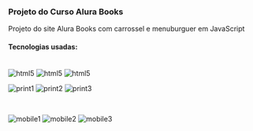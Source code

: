 ### Projeto do Curso Alura Books

Projeto do site Alura Books com carrossel e menuburguer em JavaScript

<h4>Tecnologias usadas:</h4>
<div style="display: inline-block"><br/>
<img src="https://img.shields.io/badge/HTML5-E34F26?style=for-the-badge&logo=html5&logoColor=white" alt="html5" align="center"/>
<img src="https://img.shields.io/badge/CSS3-1572B6?style=for-the-badge&logo=css3&logoColor=white" alt="html5" align="center"/>
<img src="https://img.shields.io/badge/JavaScript-F7DF1E?style=for-the-badge&logo=javascript&logoColor=black" alt="html5" align="center"/>
</div><br>

![print1](https://github.com/VitorLucasX/alura-books/assets/126624364/9828beeb-be50-427a-9816-f374997e0f68)
![print2](https://github.com/VitorLucasX/alura-books/assets/126624364/03f873af-b089-4a32-a479-fd6699cfc8d1)
![print3](https://github.com/VitorLucasX/alura-books/assets/126624364/4b4b63d1-daa8-479c-842d-ebb7fd1b1ef2)

<div style="display: inline-block"><br/>

![mobile1](https://github.com/VitorLucasX/alura-books/assets/126624364/84788503-210b-4795-a251-91676e664330)
![mobile2](https://github.com/VitorLucasX/alura-books/assets/126624364/2c62a5f8-e37a-402a-8cda-e1f8e74dcddb)
![mobile3](https://github.com/VitorLucasX/alura-books/assets/126624364/f3ad65ae-93f3-4fae-b7fa-738a73255f1e)
</div><br>

